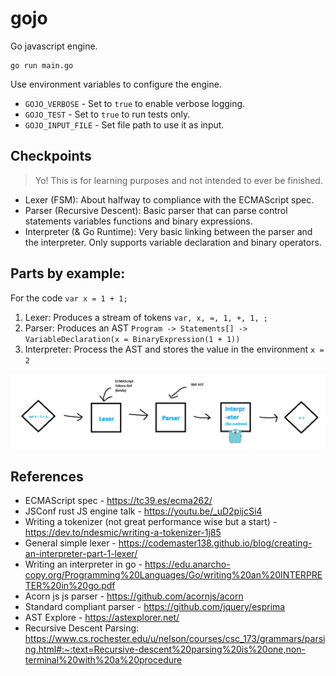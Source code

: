 # gojo

Go javascript engine.

```
go run main.go
```

Use environment variables to configure the engine.
- `GOJO_VERBOSE` - Set to `true` to enable verbose logging.
- `GOJO_TEST` - Set to `true` to run tests only.
- `GOJO_INPUT_FILE` - Set file path to use it as input.

## Checkpoints

> Yo! This is for learning purposes and not intended to ever be finished.

- Lexer (FSM): About halfway to compliance with the ECMAScript spec.
- Parser (Recursive Descent): Basic parser that can parse control statements variables functions and binary expressions.
- Interpreter (& Go Runtime): Very basic linking between the parser and the interpreter. Only supports variable declaration and binary operators.

## Parts by example:

For the code `var x = 1 + 1;`

1. Lexer: Produces a stream of tokens `var, x, =, 1, +, 1, ;`
2. Parser: Produces an AST `Program -> Statements[] -> VariableDeclaration(x = BinaryExpression(1 + 1))`
3. Interpreter: Process the AST and stores the value in the environment `x = 2`

![img.png](img.png)

## References

- ECMAScript spec - https://tc39.es/ecma262/
- JSConf rust JS engine talk - https://youtu.be/_uD2pijcSi4
- Writing a tokenizer (not great performance wise but a start) - https://dev.to/ndesmic/writing-a-tokenizer-1j85
- General simple lexer - https://codemaster138.github.io/blog/creating-an-interpreter-part-1-lexer/
- Writing an interpreter in go - https://edu.anarcho-copy.org/Programming%20Languages/Go/writing%20an%20INTERPRETER%20in%20go.pdf
- Acorn js js parser - https://github.com/acornjs/acorn
- Standard compliant parser - https://github.com/jquery/esprima
- AST Explore - https://astexplorer.net/
- Recursive Descent Parsing: https://www.cs.rochester.edu/u/nelson/courses/csc_173/grammars/parsing.html#:~:text=Recursive-descent%20parsing%20is%20one,non-terminal%20with%20a%20procedure

